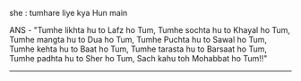 she : tumhare liye kya Hun main

ANS - "Tumhe likhta hu to Lafz ho Tum, Tumhe sochta hu to Khayal ho Tum, Tumhe mangta hu to Dua ho Tum, Tumhe Puchta hu to Sawal ho Tum, Tumhe kehta hu to Baat ho Tum, Tumhe tarasta hu to Barsaat ho Tum, Tumhe padhta hu to Sher ho Tum, Sach kahu toh Mohabbat ho Tum!!"

____
